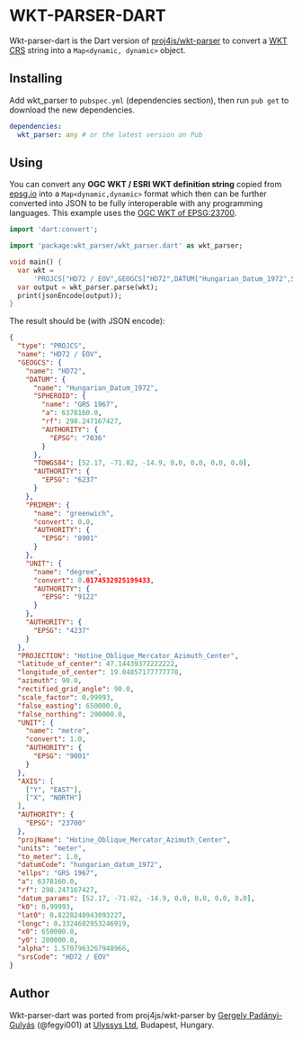 # WKT-PARSER-DART

Wkt-parser-dart is the Dart version of [proj4js/wkt-parser](https://github.com/proj4js/wkt-parser) to convert a [WKT CRS](https://www.ogc.org/standards/wkt-crs) string into a `Map<dynamic, dynamic>` object.

## Installing

Add wkt_parser to `pubspec.yml` (dependencies section), then run `pub get` to download the new dependencies.

```yml
dependencies:
  wkt_parser: any # or the latest version on Pub
```

## Using

You can convert any **OGC WKT / ESRI WKT definition string** copied from [epsg.io](http://epsg.io/) into a `Map<dynamic,dynamic>` format which then can be further converted into JSON to be fully interoperable with any programming languages. This example uses the [OGC WKT of EPSG:23700](http://epsg.io/23700.wkt).

```dart
import 'dart:convert';

import 'package:wkt_parser/wkt_parser.dart' as wkt_parser;

void main() {
  var wkt =
      'PROJCS["HD72 / EOV",GEOGCS["HD72",DATUM["Hungarian_Datum_1972",SPHEROID["GRS 1967",6378160,298.247167427,AUTHORITY["EPSG","7036"]],TOWGS84[52.17,-71.82,-14.9,0,0,0,0],AUTHORITY["EPSG","6237"]],PRIMEM["Greenwich",0,AUTHORITY["EPSG","8901"]],UNIT["degree",0.0174532925199433,AUTHORITY["EPSG","9122"]],AUTHORITY["EPSG","4237"]],PROJECTION["Hotine_Oblique_Mercator_Azimuth_Center"],PARAMETER["latitude_of_center",47.14439372222222],PARAMETER["longitude_of_center",19.04857177777778],PARAMETER["azimuth",90],PARAMETER["rectified_grid_angle",90],PARAMETER["scale_factor",0.99993],PARAMETER["false_easting",650000],PARAMETER["false_northing",200000],UNIT["metre",1,AUTHORITY["EPSG","9001"]],AXIS["Y",EAST],AXIS["X",NORTH],AUTHORITY["EPSG","23700"]]';
  var output = wkt_parser.parse(wkt);
  print(jsonEncode(output));
}
```

The result should be (with JSON encode):

```json
{
  "type": "PROJCS",
  "name": "HD72 / EOV",
  "GEOGCS": {
    "name": "HD72",
    "DATUM": {
      "name": "Hungarian_Datum_1972",
      "SPHEROID": {
        "name": "GRS 1967",
        "a": 6378160.0,
        "rf": 298.247167427,
        "AUTHORITY": {
          "EPSG": "7036"
        }
      },
      "TOWGS84": [52.17, -71.82, -14.9, 0.0, 0.0, 0.0, 0.0],
      "AUTHORITY": {
        "EPSG": "6237"
      }
    },
    "PRIMEM": {
      "name": "greenwich",
      "convert": 0.0,
      "AUTHORITY": {
        "EPSG": "8901"
      }
    },
    "UNIT": {
      "name": "degree",
      "convert": 0.0174532925199433,
      "AUTHORITY": {
        "EPSG": "9122"
      }
    },
    "AUTHORITY": {
      "EPSG": "4237"
    }
  },
  "PROJECTION": "Hotine_Oblique_Mercator_Azimuth_Center",
  "latitude_of_center": 47.14439372222222,
  "longitude_of_center": 19.04857177777778,
  "azimuth": 90.0,
  "rectified_grid_angle": 90.0,
  "scale_factor": 0.99993,
  "false_easting": 650000.0,
  "false_northing": 200000.0,
  "UNIT": {
    "name": "metre",
    "convert": 1.0,
    "AUTHORITY": {
      "EPSG": "9001"
    }
  },
  "AXIS": [
    ["Y", "EAST"],
    ["X", "NORTH"]
  ],
  "AUTHORITY": {
    "EPSG": "23700"
  },
  "projName": "Hotine_Oblique_Mercator_Azimuth_Center",
  "units": "meter",
  "to_meter": 1.0,
  "datumCode": "hungarian_datum_1972",
  "ellps": "GRS 1967",
  "a": 6378160.0,
  "rf": 298.247167427,
  "datum_params": [52.17, -71.82, -14.9, 0.0, 0.0, 0.0, 0.0],
  "k0": 0.99993,
  "lat0": 0.8228248943093227,
  "longc": 0.3324602953246919,
  "x0": 650000.0,
  "y0": 200000.0,
  "alpha": 1.5707963267948966,
  "srsCode": "HD72 / EOV"
}
```

## Author

Wkt-parser-dart was ported from proj4js/wkt-parser by [Gergely Padányi-Gulyás](https://twitter.com/fegyi001) (@fegyi001) at [Ulyssys Ltd](https://www.ulyssys.hu/index_en.html), Budapest, Hungary.
